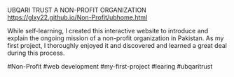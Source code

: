 UBQARI TRUST A NON-PROFIT ORGANIZATION
https://glxy22.github.io/Non-Profit/ubhome.html

While self-learning, I created this interactive website to introduce and explain the ongoing mission of a non-profit organization in Pakistan.
As my first project, I thoroughly enjoyed it and discovered and learned a great deal during this process.

#Non-Profit
#web development
#my-first-project
#learing
#ubqaritrust
